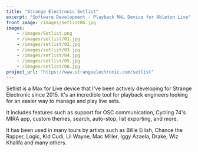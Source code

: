 ```yaml
---
title: "Strange Electronic Setlist"
excerpt: "Software Development - Playback M4L Device for Ableton Live"
front_image: /images/SetlistBG.jpg
images:
    - /images/Setlist.png
    - /images/setlist/01.jpg
    - /images/setlist/02.jpg
    - /images/setlist/03.jpg
    - /images/setlist/04.jpg
    - /images/setlist/05.jpg
    - /images/setlist/06.jpg
project_url: "https://www.strangeelectronic.com/setlist"
---
```



Setlist is a Max for Live device that I've been actively developing for Strange Electronic since 2015. It's an incredible tool for playback engineers looking for an easier way to manage and play live sets.

It includes features such as support for OSC communication, Cycling 74's MIRA app, custom themes, search, auto-stop, list exporting, and more.

It has been used in many tours by artists such as Billie Eilish, Chance the Rapper, Logic, Kid Cudi, Lil Wayne, Mac Miller, Iggy Azaela, Drake, Wiz Khalifa and many others.
